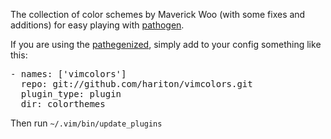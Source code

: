 The collection of color schemes by Maverick Woo (with some fixes and
additions) for easy playing with [pathogen](http://github.com/tpope/vim-pathogen).

If you are using the [pathegenized](http://github.com/hariton/pathogenized),
simply add to your config something like this:

<pre>
- names: ['vimcolors']
  repo: git://github.com/hariton/vimcolors.git
  plugin_type: plugin
  dir: colorthemes
</pre>

Then run `~/.vim/bin/update_plugins`
